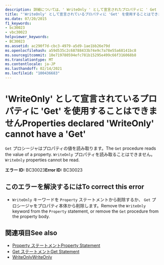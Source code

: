 ```yaml
---
description: 詳細については、' WriteOnly ' として宣言されたプロパティに ' Get ' を含めることはできません。
title: "'WriteOnly' として宣言されているプロパティに 'Get' を使用することはできません"
ms.date: 07/20/2015
f1_keywords:
- bc30023
- vbc30023
helpviewer_keywords:
- BC30023
ms.assetid: ac290f7d-cbc3-4979-a5d9-1ae1bb26e79d
ms.openlocfilehash: a59d535c2c68788433b74e9c7a78e55a68141bc8
ms.sourcegitcommit: 10e719780594efc781b15295e499c66f316068b8
ms.translationtype: MT
ms.contentlocale: ja-JP
ms.lasthandoff: 02/14/2021
ms.locfileid: "100436683"
---
```

# <a name="properties-declared-writeonly-cannot-have-a-get"></a><span data-ttu-id="915b6-103">'WriteOnly' として宣言されているプロパティに 'Get' を使用することはできません</span><span class="sxs-lookup"><span data-stu-id="915b6-103">Properties declared 'WriteOnly' cannot have a 'Get'</span></span>

<span data-ttu-id="915b6-104">`Get` プロシージャはプロパティの値を読み取ります。</span><span class="sxs-lookup"><span data-stu-id="915b6-104">The `Get` procedure reads the value of a property.</span></span> <span data-ttu-id="915b6-105">`WriteOnly` プロパティを読み取ることはできません。</span><span class="sxs-lookup"><span data-stu-id="915b6-105">`WriteOnly` properties cannot be read.</span></span>  
  
 <span data-ttu-id="915b6-106">**エラー ID:** BC30023</span><span class="sxs-lookup"><span data-stu-id="915b6-106">**Error ID:** BC30023</span></span>  
  
## <a name="to-correct-this-error"></a><span data-ttu-id="915b6-107">このエラーを解決するには</span><span class="sxs-lookup"><span data-stu-id="915b6-107">To correct this error</span></span>  
  
- <span data-ttu-id="915b6-108">`WriteOnly` キーワードを `Property` ステートメントから削除するか、 `Get` プロシージャをプロパティ本体から削除します。</span><span class="sxs-lookup"><span data-stu-id="915b6-108">Remove the `WriteOnly` keyword from the `Property` statement, or remove the `Get` procedure from the property body.</span></span>  
  
## <a name="see-also"></a><span data-ttu-id="915b6-109">関連項目</span><span class="sxs-lookup"><span data-stu-id="915b6-109">See also</span></span>

- [<span data-ttu-id="915b6-110">Property ステートメント</span><span class="sxs-lookup"><span data-stu-id="915b6-110">Property Statement</span></span>](../language-reference/statements/property-statement.md)
- [<span data-ttu-id="915b6-111">Get ステートメント</span><span class="sxs-lookup"><span data-stu-id="915b6-111">Get Statement</span></span>](../language-reference/statements/get-statement.md)
- [<span data-ttu-id="915b6-112">WriteOnly</span><span class="sxs-lookup"><span data-stu-id="915b6-112">WriteOnly</span></span>](../language-reference/modifiers/writeonly.md)
